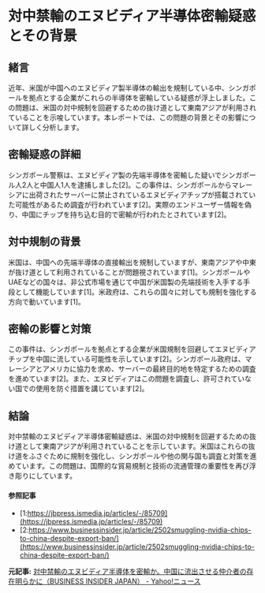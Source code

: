 # 対中禁輸のエヌビディア半導体密輸疑惑とその背景

## 緒言

近年、米国が中国へのエヌビディア製半導体の輸出を規制している中、シンガポールを拠点とする企業がこれらの半導体を密輸している疑惑が浮上しました。この問題は、米国の対中規制を回避するための抜け道として東南アジアが利用されていることを示唆しています。本レポートでは、この問題の背景とその影響について詳しく分析します。

## 密輸疑惑の詳細

シンガポール警察は、エヌビディア製の先端半導体を密輸した疑いでシンガポール人2人と中国人1人を逮捕しました[2]。この事件は、シンガポールからマレーシアに出荷されたサーバーに禁止されているエヌビディアチップが搭載されていた可能性があるため調査が行われています[2]。実際のエンドユーザー情報を偽り、中国にチップを持ち込む目的で密輸が行われたとされています[2]。

## 対中規制の背景

米国は、中国への先端半導体の直接輸出を規制していますが、東南アジアや中東が抜け道として利用されていることが問題視されています[1]。シンガポールやUAEなどの国々は、非公式市場を通じて中国が米国製の先端技術を入手する手段として機能しています[1]。米政府は、これらの国々に対しても規制を強化する方向で動いています[1]。

## 密輸の影響と対策

この事件は、シンガポールを拠点とする企業が米国規制を回避してエヌビディアチップを中国に流している可能性を示しています[2]。シンガポール政府は、マレーシアとアメリカに協力を求め、サーバーの最終目的地を特定するための調査を進めています[2]。また、エヌビディアはこの問題を調査し、許可されていない国での使用を防ぐ措置を講じています[2]。

## 結論

対中禁輸のエヌビディア半導体密輸疑惑は、米国の対中規制を回避するための抜け道として東南アジアが利用されていることを示しています。米国はこれらの抜け道をふさぐために規制を強化し、シンガポールや他の関与国も調査と対策を進めています。この問題は、国際的な貿易規制と技術の流通管理の重要性を再び浮き彫りにしています。

#### 参照記事
- [1:https://jbpress.ismedia.jp/articles/-/85709](https://jbpress.ismedia.jp/articles/-/85709)
- [2:https://www.businessinsider.jp/article/2502smuggling-nvidia-chips-to-china-despite-export-ban/](https://www.businessinsider.jp/article/2502smuggling-nvidia-chips-to-china-despite-export-ban/)


**元記事:** [対中禁輸のエヌビディア半導体を密輸か。中国に流出させる仲介者の存在明らかに（BUSINESS INSIDER JAPAN） - Yahoo!ニュース](https://news.yahoo.co.jp/articles/13ca3397458ddd59684b2696afb6caf37c9b4d65?source=rss)